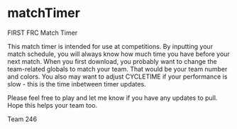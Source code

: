 # matchTimer
FIRST FRC Match Timer

This match timer is intended for use at competitions. By inputting your match schedule, you will always know how much time you have
before your next match. When you first download, you probably want to change the team-related globals to match your team. That would 
be your team number and colors. You also may want to adjust CYCLETIME if your performance is slow - this is the time inbetween timer 
updates.

Please feel free to play and let me know if you have any updates to pull. Hope this helps your team too.

Team 246
